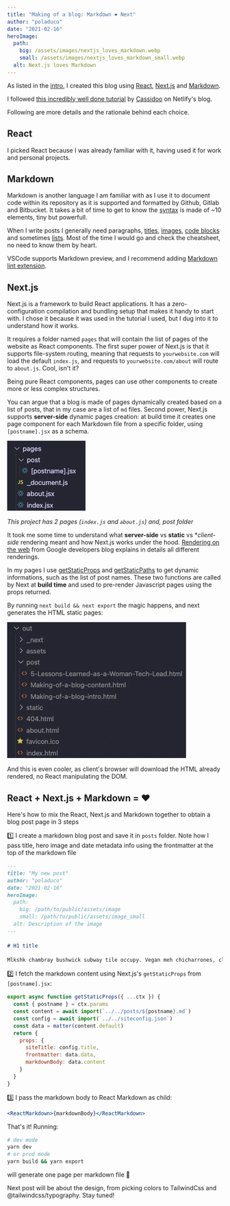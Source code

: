 ```yaml
---
title: "Making of a blog: Markdown ❤️ Next"
author: "poladuco"
date: "2021-02-16"
heroImage: 
  path: 
    big: /assets/images/nextjs_loves_markdown.webp
    small: /assets/images/nextjs_loves_markdown_small.webp
  alt: Next.js loves Markdown
---
```


As listed in the [intro](https://www.poladuco.com/Making-of-a-blog-intro), I created this blog using [React](https://reactjs.org/), [Next.js](https://nextjs.org/) and [Markdown](https://github.com/remarkjs/react-markdown).

I followed [this incredibly well done tutorial](https://www.netlify.com/blog/2020/05/04/building-a-markdown-blog-with-next-9.4-and-netlify/) by [Cassidoo](https://twitter.com/cassidoo) on Netlify's blog.

Following are more details and the rationale behind each choice.

## React

I picked React because I was already familiar with it, having used it for work and personal projects.

## Markdown

Markdown is another language I am familiar with as I use it to document code within its repository as it is supported and formatted by Github, Gitlab and Bitbucket. It takes a bit of time to get to know the [syntax](https://github.com/adam-p/markdown-here/wiki/Markdown-Cheatsheet) is made of ~10 elements, tiny but powerfull.

When I write posts I generally need paragraphs, [titles](https://github.com/adam-p/markdown-here/wiki/Markdown-Cheatsheet#headers), [images](https://github.com/adam-p/markdown-here/wiki/Markdown-Cheatsheet#images), [code blocks](https://github.com/adam-p/markdown-here/wiki/Markdown-Cheatsheet#code-and-syntax-highlighting) and sometimes [lists](https://github.com/adam-p/markdown-here/wiki/Markdown-Cheatsheet#lists). Most of the time I would go and check the cheatsheet, no need to know them by heart.

VSCode supports Markdown preview, and I recommend adding [Markdown lint extension](https://marketplace.visualstudio.com/items?itemName=DavidAnson.vscode-markdownlint).

## Next.js

Next.js is a framework to build React applications. It has a zero-configuration compilation and bundling setup that makes it handy to start with. I chose it because it was used in the tutorial I used, but I dug into it to understand how it works.

It requires a folder named `pages` that will contain the list of pages of the website as React components. The first super power of Next.js is that it supports file-system routing, meaning that requests to `yourwebsite.com` will load the default `index.js`, and requests to `yourwebsite.com/about` will route to `about.js`. Cool, isn't it?

Being pure React components, pages can use other components to create more or less complex structures.

You can argue that a blog is made of pages dynamically created based on a list of posts, that in my case are a list of `md` files. Second power, Next.js supports **server-side** dynamic pages creation: at build time it creates one page component for each Markdown file from a specific folder, using `[postname].jsx` as a schema.

![This project's posts folder containing 2 files, index.js and about.js, plus a post folder][pages_folder]

*This project has 2 pages (`index.js` and `about.js`) and, post folder*

It took me some time to understand what **server-side** vs **static** vs **client-side* rendering meant and how Next.js works under the hood. [Rendering on the web](https://developers.google.com/web/updates/2019/02/rendering-on-the-web) from Google developers blog explains in details all different renderings.

In my pages I use [getStaticProps](https://github.com/pducolin/blog/blob/main/pages/post/%5Bpostname%5D.jsx#L80) and [getStaticPaths](https://github.com/pducolin/blog/blob/main/pages/post/%5Bpostname%5D.jsx#L96) to get dynamic informations, such as the list of post names. These two functions are called by Next at **build time** and used to pre-render Javascript pages using the props returned.

By running `next build && next export` the magic happens, and next generates the HTML static pages:

![This project's out folder with build time, static html pages][out_folder]

And this is even cooler, as client's browser will download the HTML already rendered, no React manipulating the DOM.

## React + Next.js + Markdown = ❤️

Here's how to mix the React, Next.js and Markdown together to obtain a blog post page in 3 steps

1️⃣  I create a markdown blog post and save it in `posts` folder. Note how I pass title, hero image and date metadata info using the frontmatter at the top of the markdown file

```md
---
title: "My new post"
author: "poladuco"
date: "2021-02-16"
heroImage: 
  path: 
    big: /path/to/public/assets/image
    small: /path/to/public/assets/image_small
  alt: Description of the image
---

# H1 title

Mlkshk chambray bushwick subway tile occupy. Vegan meh chicharrones, cliche fam etsy viral tousled forage pork belly ramps migas coloring book banjo. Organic banh mi keytar shaman trust fund, pok pok cliche. Williamsburg shoreditch prism, green juice disrupt blog tbh retro hexagon waistcoat before they sold out biodiesel godard ethical.
```

2️⃣ I fetch the markdown content using Next.js's `getStaticProps` from `[postname].jsx`:

```js
export async function getStaticProps({ ...ctx }) {
  const { postname } = ctx.params
  const content = await import(`../../posts/${postname}.md`)
  const config = await import(`../../siteconfig.json`)
  const data = matter(content.default)
  return {
    props: {
      siteTitle: config.title,
      frontmatter: data.data,
      markdownBody: data.content
    }
  }
}
```

3️⃣ I pass the markdown body to React Markdown as child:

```jsx
<ReactMarkdown>{markdownBody}</ReactMarkdown>
```

That's it! Running:

```bash
# dev mode
yarn dev
# or prod mode
yarn build && yarn export
```

will generate one page per markdown file 🎉

Next post will be about the design, from picking colors to TailwindCss and @tailwindcss/typography. Stay tuned!

[pages_folder]: https://raw.githubusercontent.com/pducolin/blog/main/public/assets/images/nextjs_pages.webp "This project has 2 pages (`index.js` and `about.js`)"
[out_folder]: https://raw.githubusercontent.com/pducolin/blog/main/public/assets/images/build_and_export.webp "This project out folder"
